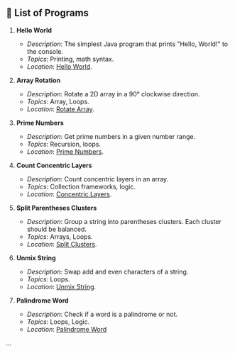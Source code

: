 ## 📝 List of Programs

1. **Hello World**
    - *Description*: The simplest Java program that prints "Hello, World!" to the console.
    - *Topics*: Printing, math syntax.
    - *Location*: [Hello World](_start/hello/HelloWorld.java).

2. **Array Rotation**
    - *Description*: Rotate a 2D array in a 90° clockwise direction.
    - *Topics*: Array, Loops.
    - *Location*: [Rotate Array](array/modification/RotateArray.java).

3. **Prime Numbers**
    - *Description*: Get prime numbers in a given number range.
    - *Topics*: Recursion, loops.
    - *Location*: [Prime Numbers](math/operations/PrimeNumbers.java).

4. **Count Concentric Layers**
    - *Description*: Count concentric layers in an array.
    - *Topics*: Collection frameworks, logic.
    - *Location*: [Concentric Layers](string/manipulations/ConcentricLayers.java).

5. **Split Parentheses Clusters**
    - *Description*: Group a string into parentheses clusters. Each cluster should be balanced.
    - *Topics*: Arrays, Loops.
    - *Location*: [Split Clusters](string/manipulations/SplitClusters.java).

6. **Unmix String**
    - *Description*: Swap add and even characters of a string.
    - *Topics*: Loops.
    - *Location*: [Unmix String](string/manipulations/UnmixString.java).

7. **Palindrome Word**
   - *Description*: Check if a word is a palindrome or not.
   - *Topics*: Loops, Logic.
   - *Location*: [Palindrome Word](string/manipulations/PalindromeWord.java)

... 